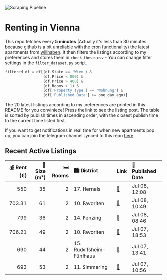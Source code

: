 ![Scraping Pipeline](https://github.com/AthomsG/renting-in-vienna/actions/workflows/run_pipeline.yml/badge.svg)


# Renting in Vienna

This repo fetches every **5 minutes** (Actually it's less than 30 minutes because github is a bit unreliable with the cron functionality) the latest apartments from [willhaben](https://www.willhaben.at/).
It then filters the listings according to my preferences and stores them in `check_these.csv` - You can change filter settings in the `filter_dataset.py` script.

```python
filtered_df = df[(df.State == 'Wien') & 
                 (df.Price < 800) &
                 (df.Price > 400) &
                 (df.Rooms > 1) &
                 (df['Property Type'] == 'Wohnung') &
                 (df['Published Date'] >= one_day_ago)]
```

The 20 latest listings according to my preferences are printed in this README for you conviniece! Press the link to see the listing post.
The table is sorted by publish times in ascending order, with the closest publish time to the current time listed first.

If you want to get notifications in real time for when new apartments pop up, you can join the telegram channel synced to this repo [here](https://t.me/+1HPAYOf5BSsyNTlk).

## Recent Active Listings

|   💰 Rent (€) |   📏 Size (m²) |   🛏️ Rooms | 🏙️ District              | Link                                                                                                                                                                                                                                      | 📅 Published Date   |
|-------------:|--------------:|-----------:|:-------------------------|:------------------------------------------------------------------------------------------------------------------------------------------------------------------------------------------------------------------------------------------|:-------------------|
|       550    |            35 |          2 | 17. Hernals              | [🔗](https://www.willhaben.at/iad/immobilien/d/mietwohnungen/wien/wien-1170-hernals/fr%C3%B6hliche-altbauwohnung-ruhelage-1.-stock-sucht-eine/-n-liebe/-n-mieter/-in-oder-p%C3%A4rchen-f%C3%BCr-gem%C3%BCtliches-zusammensein.-899446181/) | Jul 08, 12:08      |
|       703.31 |            61 |          2 | 10. Favoriten            | [🔗](https://www.willhaben.at/iad/immobilien/d/mietwohnungen/wien/wien-1100-favoriten/61m%C2%B2-2-1/2-zimmer-wohnung-1199890219/)                                                                                                          | Jul 08, 10:49      |
|       799    |            36 |          2 | 14. Penzing              | [🔗](https://www.willhaben.at/iad/immobilien/d/mietwohnungen/wien/wien-1140-penzing/gut-geschnittene-2-zimmer-wohnung-in-ruhiger-seitenstra%C3%9Fe-nahe-u4-hietzing-1795169194/)                                                           | Jul 08, 08:46      |
|       706.21 |            49 |          2 | 10. Favoriten            | [🔗](https://www.willhaben.at/iad/immobilien/d/mietwohnungen/wien/wien-1100-favoriten/dachterrassenhit-beim-hauptbahnhof-1315855809/)                                                                                                      | Jul 07, 18:53      |
|       690    |            44 |          2 | 15. Rudolfsheim-Fünfhaus | [🔗](https://www.willhaben.at/iad/immobilien/d/mietwohnungen/wien/wien-1150-rudolfsheim-f%C3%BCnfhaus/wohnung-in-1150-wien-zu-vermieten-835653809/)                                                                                        | Jul 07, 13:41      |
|       693    |            53 |          2 | 11. Simmering            | [🔗](https://www.willhaben.at/iad/immobilien/d/mietwohnungen/wien/wien-1110-simmering/mietwohnung-53m2-1701162054/)                                                                                                                        | Jul 07, 10:56      |
